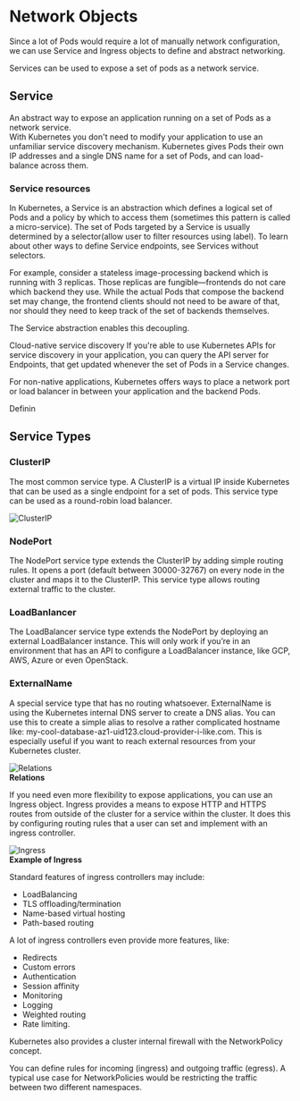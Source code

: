 # Network Objects

Since a lot of Pods would require a lot of manually network configuration, we can use Service and Ingress objects to define and abstract networking.

Services can be used to expose a set of pods as a network service.

## Service

An abstract way to expose an application running on a set of Pods as a network service.  
With Kubernetes you don't need to modify your application to use an unfamiliar service discovery mechanism. Kubernetes gives Pods their own IP addresses and a single DNS name for a set of Pods, and can load-balance across them.

### Service resources

In Kubernetes, a Service is an abstraction which defines a logical set of Pods and a policy by which to access them (sometimes this pattern is called a micro-service). The set of Pods targeted by a Service is usually determined by a selector(allow user to filter resources using label). To learn about other ways to define Service endpoints, see Services without selectors.

For example, consider a stateless image-processing backend which is running with 3 replicas. Those replicas are fungible—frontends do not care which backend they use. While the actual Pods that compose the backend set may change, the frontend clients should not need to be aware of that, nor should they need to keep track of the set of backends themselves.

The Service abstraction enables this decoupling.

Cloud-native service discovery
If you're able to use Kubernetes APIs for service discovery in your application, you can query the API server for Endpoints, that get updated whenever the set of Pods in a Service changes.

For non-native applications, Kubernetes offers ways to place a network port or load balancer in between your application and the backend Pods.

Definin

## Service Types

### ClusterIP

The most common service type. A ClusterIP is a virtual IP inside Kubernetes that can be used as a single endpoint for a set of pods. This service type can be used as a round-robin load balancer.

![ClusterIP](https://d36ai2hkxl16us.cloudfront.net/course-uploads/e0df7fbf-a057-42af-8a1f-590912be5460/p5puunzoutt5-ClusterIP.png)

### NodePort

The NodePort service type extends the ClusterIP by adding simple routing rules. It opens a port (default between 30000-32767) on every node in the cluster and maps it to the ClusterIP. This service type allows routing external traffic to the cluster.

### LoadBanlancer

The LoadBalancer service type extends the NodePort by deploying an external LoadBalancer instance. This will only work if you’re in an environment that has an API to configure a LoadBalancer instance, like GCP, AWS, Azure or even OpenStack.

### ExternalName

A special service type that has no routing whatsoever. ExternalName is using the Kubernetes internal DNS server to create a DNS alias. You can use this to create a simple alias to resolve a rather complicated hostname like: my-cool-database-az1-uid123.cloud-provider-i-like.com. This is especially useful if you want to reach external resources from your Kubernetes cluster.

![Relations](https://d36ai2hkxl16us.cloudfront.net/course-uploads/e0df7fbf-a057-42af-8a1f-590912be5460/i4bg5dt0lejy-ClusterIPNodePortandLoadBalancerextendeachother.png)  
**Relations**

If you need even more flexibility to expose applications, you can use an Ingress object. Ingress provides a means to expose HTTP and HTTPS routes from outside of the cluster for a service within the cluster. It does this by configuring routing rules that a user can set and implement with an ingress controller.

![Ingress](https://d36ai2hkxl16us.cloudfront.net/course-uploads/e0df7fbf-a057-42af-8a1f-590912be5460/gzq2hbu6v0wv-Ingress.png)  
**Example of Ingress**

Standard features of ingress controllers may include:

- LoadBalancing
- TLS offloading/termination
- Name-based virtual hosting
- Path-based routing

A lot of ingress controllers even provide more features, like:

- Redirects
- Custom errors
- Authentication
- Session affinity
- Monitoring
- Logging
- Weighted routing
- Rate limiting.

Kubernetes also provides a cluster internal firewall with the NetworkPolicy concept.

You can define rules for incoming (ingress) and outgoing traffic (egress). A typical use case for NetworkPolicies would be restricting the traffic between two different namespaces.
